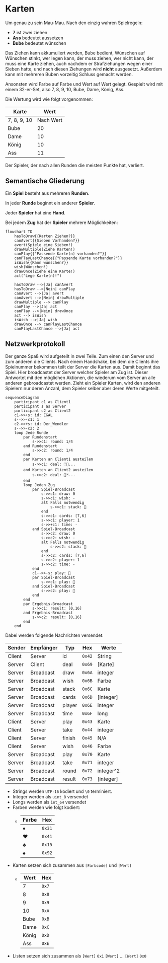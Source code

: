 # Karten

Um genau zu sein Mau-Mau. Nach den einzig wahren Spielregeln:
 - **7** ist zwei ziehen
 - **Ass** bedeutet aussetzen
 - **Bube** bedeutet wünschen

Das Ziehen kann akkumuliert werden, Bube bedient, Wünschen auf Wünschen stinkt, wer legen kann, der muss ziehen,
wer nicht kann, der muss eine Karte ziehen, auch nachdem er Strafziehungen wegen einer Sieben hatte,
und nach diesen Ziehungen wird **nicht** ausgesetzt. Außerdem kann mit mehreren Buben vorzeitig Schluss gemacht werden.

Ansonsten wird Farbe auf Farbe und Wert auf Wert gelegt.
Gespielt wird mit einem 32-er-Set, also 7, 8, 9, 10, Bube, Dame, König, Ass.

Die Wertung wird wie folgt vorgenommen:

| Karte       | Wert      |
|-------------|-----------|
| 7, 8, 9, 10 | Nach Wert |
| Bube        | 20        |
| Dame        | 10        |
| König       | 10        |
| Ass         | 11        |

Der Spieler, der nach allen Runden die meisten Punkte hat, verliert.

## Semantische Gliederung

Ein **Spiel** besteht aus mehreren **Runden**.

In jeder **Runde** beginnt ein anderer **Spieler**.

Jeder **Spieler** hat eine **Hand**.

Bei jedem **Zug** hat der **Spieler** mehrere Möglichkeiten:

```mermaid
flowchart TD
    hasToDraw{{Karten Ziehen?}}
    canAvert{{Sieben Vorhanden?}}
    avert(Spiele eine Sieben!)
    drawMultiple(Ziehe Karten!)
    canPlay{{"Passende Karte(n) vorhanden?"}}
    canPlayLastChance{{"Passende Karte vorhanden?"}}
    isWish{{Kann wünschen?}}
    wish(Wünschen!)
    drawOnce(Ziehe eine Karte!)
    act("Lege Karte(n)!")
    
    hasToDraw -->|Ja| canAvert
    hasToDraw -->|Nein| canPlay
    canAvert -->|Ja| avert
    canAvert -->|Nein| drawMultiple
    drawMultiple --> canPlay
    canPlay -->|Ja| act
    canPlay -->|Nein| drawOnce
    act --> isWish
    isWish -->|Ja| wish
    drawOnce --> canPlayLastChance
    canPlayLastChance -->|Ja| act
```

## Netzwerkprotokoll

Der ganze Spaß wird aufgeteilt in zwei Teile. Zum einen den Server und zum anderen die Clients.
Nach einem Handshake, bei dem die Clients ihre Spielnummer bekommen teilt der Server die Karten aus.
Damit beginnt das Spiel.
Hier broadcastet der Server welcher Spieler am Zug ist.
Dieser Antwortet mit den möglichen Aktionen, die wiederum vom Server an alle anderen gebroadcastet werden.
Zieht ein Spieler Karten, wird den anderen Spielern nur deren Anzahl, dem Spieler selber aber deren Werte mitgeteilt.

```mermaid
sequenceDiagram
    participant c1 as Client1
    participant s as Server
    participant c2 as Client2
    c1->>+s: id: EGAL
    s-->>-c1: 1
    c2->>+s: id: Der_Wendler
    s-->>-c2: 2
    loop Jede Runde
        par Rundenstart
            s->>c1: round: 1/4
        and Rundenstart
            s->>c2: round: 1/4
        end
        par Karten an Client1 austeilen
            s->>c1: deal: 🃏🎴...
        and Karten an Client2 austeilen
            s->>c2: deal: 🎴🃏...
        end
        loop Jeden Zug
            par Spiel-Broadcast
                s->>c1: draw: 0
                s->>c1: wish: -
                alt Falls notwendig
                    s->>c1: stack: 🎴
                end
                s->>c1: cards: [7,6]
                s->>c1: player: 1
                s->>+c1: time: -
            and Spiel-Broadcast
                s->>c2: draw: 0
                s->>c2: wish: -
                alt Falls notwendig
                    s->>c2: stack: 🎴
                end
                s->>c2: cards: [7,6]
                s->>c2: player: 1
                s->>c2: time: -
            end
            c1-->>-s: play: 🎴
            par Spiel-Broadcast
                s->>c1: play: 🎴
            and Spiel-Broadcast
                s->>c2: play: 🎴
            end
        end
        par Ergebnis-Broadcast
            s->>c1: result: [0,16] 
        and Ergebnis-Broadcast
            s->>c2: result: [0,16]
        end
    end
```

Dabei werden folgende Nachrichten versendet:

| Sender | Empfänger | Typ    | Hex    | Werte      |
|--------|-----------|--------|--------|------------|
| Client | Server    | id     | `0x42` | String     |
| Server | Client    | deal   | `0x69` | \[Karte]   |
| Server | Broadcast | draw   | `0x6A` | integer    |
| Server | Broadcast | wish   | `0x6B` | Farbe      |
| Server | Broadcast | stack  | `0x6C` | Karte      |
| Server | Broadcast | cards  | `0x6D` | \[integer] |
| Server | Broadcast | player | `0x6E` | integer    |
| Server | Broadcast | time   | `0x6F` | long       |
| Client | Server    | play   | `0x43` | Karte      |
| Client | Server    | take   | `0x44` | integer    |
| Client | Server    | finish | `0x45` | N/A        |
| Client | Server    | wish   | `0x46` | Farbe      |
| Server | Broadcast | play   | `0x70` | Karte      |
| Server | Broadcast | take   | `0x71` | integer    |
| Server | Broadcast | round  | `0x72` | integer^2  |
| Server | Broadcast | result | `0x73` | \[integer] |

- Strings werden `UTF-16` kodiert und `\0` terminiert.
- Integer werden als `uint_8` versendet
- Longs werden als `int_64` versendet
- Farben werden wie folgt kodiert:
  - | Farbe | Hex    |
    |-------|--------|
    | ♦️    | `0x31` |
    | ♥️    | `0x41` |
    | ♣️    | `0x15` |
    | ♠️    | `0x92` |
- Karten setzen sich zusammen aus `[Farbcode]` und `[Wert]`
  - | Wert  | Hex   |
    |-------|-------|
    | 7     | `0x7` |
    | 8     | `0x8` |
    | 9     | `0x9` |
    | 10    | `0xA` |
    | Bube  | `0xB` |
    | Dame  | `0xC` |
    | König | `0xD` |
    | Ass   | `0xE` |
- Listen setzen sich zusammen als `[Wert]` `0x1` `[Wert]` ... `[Wert]` `0x0`